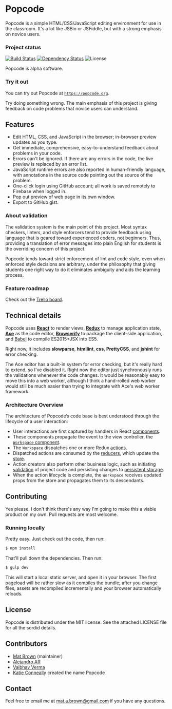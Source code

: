 # Popcode #

Popcode is a simple HTML/CSS/JavaScript editing environment for use in the
classroom. It's a lot like JSBin or JSFiddle, but with a strong emphasis on
novice users.

### Project status ###

[![Build Status](https://travis-ci.org/popcodeorg/popcode.svg?branch=master)](https://travis-ci.org/popcodeorg/popcode) [![Dependency Status](https://david-dm.org/popcodeorg/popcode.svg)](https://david-dm.org/popcodeorg/popcode) ![License](https://img.shields.io/github/license/popcodeorg/popcode.svg)

Popcode is alpha software.

### Try it out ###

You can try out Popcode at
[`https://popcode.org`](https://popcode.org).

Try doing something wrong. The main emphasis of this project is giving feedback on code problems that novice users can understand.

## Features ##

* Edit HTML, CSS, and JavaScript in the browser; in-browser preview updates as
  you type.
* Get immediate, comprehensive, easy-to-understand feedback about problems in
  your code.
* Errors can't be ignored. If there are any errors in the code, the live
  preview is replaced by an error list.
* JavaScript runtime errors are also reported in human-friendly language, with
  annotations in the source code pointing out the source of the problem.
* One-click login using GitHub account; all work is saved remotely to Firebase
  when logged in.
* Pop out preview of web page in its own window.
* Export to GitHub gist.

### About validation ###

The validation system is the main point of this project. Most syntax checkers,
linters, and style enforcers tend to provide feedback using language that is
geared toward experienced coders, not beginners. Thus, providing a translation
of error messages into plain English for students is the overriding concern of
this project.

Popcode tends toward strict enforcement of lint and code style, even when
enforced style decisions are arbitrary, under the philosophy that giving
students one right way to do it eliminates ambiguity and aids the learning
process.

### Feature roadmap ###

Check out the [Trello board](https://trello.com/b/ONaFg6wh/popcode).

## Technical details ##

Popcode uses [**React**](https://facebook.github.io/react/) to render views,
[**Redux**](http://redux.js.org/) to manage application state,
[**Ace**](https://ace.c9.io/) as the code editor,
[**Browserify**](http://browserify.org/) to package the client-side
application, and [Babel](https://babeljs.io/) to compile ES2015+JSX into ES5.

Right now, it includes **slowparse**, **htmllint**, **css**, **PrettyCSS**,
and **jshint** for error checking.

The Ace editor has a built-in system for error checking, but it's really hard
to extend, so I've disabled it. Right now the editor just synchronously runs
the validations whenever the code changes. It would be reasonably easy to move
this into a web worker, although I think a hand-rolled web worker would still
be much easier than trying to integrate with Ace's web worker framework.

### Architecture Overview ###

The architecture of Popcode’s code base is best understood through the
lifecycle of a user interaction:

* User interactions are first captured by handlers in React
  [components](https://github.com/popcodeorg/popcode/tree/master/src/components).
* These components propagate the event to the view controller, the [`Workspace`
  component](https://github.com/popcodeorg/popcode/blob/master/src/components/Workspace.jsx).
* The `Workspace` dispatches one or more Redux
  [actions](https://github.com/popcodeorg/popcode/tree/master/src/actions).
* Dispatched actions are consumed by the
  [reducers](https://github.com/popcodeorg/popcode/tree/master/src/reducers),
  which update the
  [store](https://github.com/popcodeorg/popcode/blob/master/src/store.js).
* Action creators also perform other business logic, such as initiating
  [validation](https://github.com/popcodeorg/popcode/tree/master/src/validations)
  of project code and persisting changes to
  [persistent storage](https://github.com/popcodeorg/popcode/blob/master/src/persistors).
* When the action lifecycle is complete, the `Workspace` receives updated
  props from the store and propagates them to its descendants.

## Contributing ##

Yes please. I don't think there's any way I'm going to make this a viable
product on my own. Pull requests are most welcome.

### Running locally ###

Pretty easy. Just check out the code, then run:

```bash
$ npm install
```

That'll pull down the dependencies. Then run:

```bash
$ gulp dev
```

This will start a local static server, and open it in your browser. The first
pageload will be rather slow as it compiles the bundle; after you change files,
assets are recompiled incrementally and your browser automatically reloads.

## License ##

Popcode is distributed under the MIT license. See the attached LICENSE file
for all the sordid details.

## Contributors ##

* [Mat Brown](https://github.com/outoftime) (maintainer)
* [Alejandro AR](https://github.com/kinduff)
* [Vaibhav Verma](https://github.com/v)
* [Katie Conneally](http://www.katieconneally.com/) created the name Popcode

## Contact ##

Feel free to email me at mat.a.brown@gmail.com if you have any questions.
